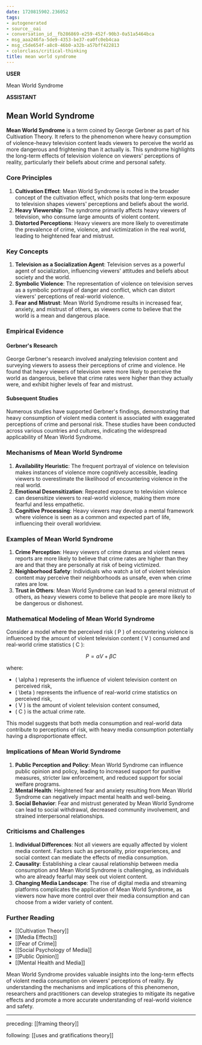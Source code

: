 ```yaml
---
date: 1720815902.236052
tags:
- autogenerated
- source__oai
- conversation_id__fb286869-e259-452f-90b3-0a51a5464bca
- msg_aaa246fa-5de9-4353-be37-ea0fc0eb4caa
- msg_c5de654f-a8c0-46b0-a32b-a57bff422813
- colorclass/critical-thinking
title: mean world syndrome
---
```


**USER**

Mean World Syndrome


**ASSISTANT**

## Mean World Syndrome

**Mean World Syndrome** is a term coined by George Gerbner as part of his Cultivation Theory. It refers to the phenomenon where heavy consumption of violence-heavy television content leads viewers to perceive the world as more dangerous and frightening than it actually is. This syndrome highlights the long-term effects of television violence on viewers' perceptions of reality, particularly their beliefs about crime and personal safety.

### Core Principles

1. **Cultivation Effect**: Mean World Syndrome is rooted in the broader concept of the cultivation effect, which posits that long-term exposure to television shapes viewers' perceptions and beliefs about the world.
2. **Heavy Viewership**: The syndrome primarily affects heavy viewers of television, who consume large amounts of violent content.
3. **Distorted Perceptions**: Heavy viewers are more likely to overestimate the prevalence of crime, violence, and victimization in the real world, leading to heightened fear and mistrust.

### Key Concepts

1. **Television as a Socialization Agent**: Television serves as a powerful agent of socialization, influencing viewers' attitudes and beliefs about society and the world.
2. **Symbolic Violence**: The representation of violence on television serves as a symbolic portrayal of danger and conflict, which can distort viewers' perceptions of real-world violence.
3. **Fear and Mistrust**: Mean World Syndrome results in increased fear, anxiety, and mistrust of others, as viewers come to believe that the world is a mean and dangerous place.

### Empirical Evidence

#### Gerbner's Research

George Gerbner's research involved analyzing television content and surveying viewers to assess their perceptions of crime and violence. He found that heavy viewers of television were more likely to perceive the world as dangerous, believe that crime rates were higher than they actually were, and exhibit higher levels of fear and mistrust.

#### Subsequent Studies

Numerous studies have supported Gerbner's findings, demonstrating that heavy consumption of violent media content is associated with exaggerated perceptions of crime and personal risk. These studies have been conducted across various countries and cultures, indicating the widespread applicability of Mean World Syndrome.

### Mechanisms of Mean World Syndrome

1. **Availability Heuristic**: The frequent portrayal of violence on television makes instances of violence more cognitively accessible, leading viewers to overestimate the likelihood of encountering violence in the real world.
2. **Emotional Desensitization**: Repeated exposure to television violence can desensitize viewers to real-world violence, making them more fearful and less empathetic.
3. **Cognitive Processing**: Heavy viewers may develop a mental framework where violence is seen as a common and expected part of life, influencing their overall worldview.

### Examples of Mean World Syndrome

1. **Crime Perception**: Heavy viewers of crime dramas and violent news reports are more likely to believe that crime rates are higher than they are and that they are personally at risk of being victimized.
2. **Neighborhood Safety**: Individuals who watch a lot of violent television content may perceive their neighborhoods as unsafe, even when crime rates are low.
3. **Trust in Others**: Mean World Syndrome can lead to a general mistrust of others, as heavy viewers come to believe that people are more likely to be dangerous or dishonest.

### Mathematical Modeling of Mean World Syndrome

Consider a model where the perceived risk \( P \) of encountering violence is influenced by the amount of violent television content \( V \) consumed and real-world crime statistics \( C \):

$$
P = \alpha V + \beta C
$$

where:
- \( \alpha \) represents the influence of violent television content on perceived risk,
- \( \beta \) represents the influence of real-world crime statistics on perceived risk,
- \( V \) is the amount of violent television content consumed,
- \( C \) is the actual crime rate.

This model suggests that both media consumption and real-world data contribute to perceptions of risk, with heavy media consumption potentially having a disproportionate effect.

### Implications of Mean World Syndrome

1. **Public Perception and Policy**: Mean World Syndrome can influence public opinion and policy, leading to increased support for punitive measures, stricter law enforcement, and reduced support for social welfare programs.
2. **Mental Health**: Heightened fear and anxiety resulting from Mean World Syndrome can negatively impact mental health and well-being.
3. **Social Behavior**: Fear and mistrust generated by Mean World Syndrome can lead to social withdrawal, decreased community involvement, and strained interpersonal relationships.

### Criticisms and Challenges

1. **Individual Differences**: Not all viewers are equally affected by violent media content. Factors such as personality, prior experiences, and social context can mediate the effects of media consumption.
2. **Causality**: Establishing a clear causal relationship between media consumption and Mean World Syndrome is challenging, as individuals who are already fearful may seek out violent content.
3. **Changing Media Landscape**: The rise of digital media and streaming platforms complicates the application of Mean World Syndrome, as viewers now have more control over their media consumption and can choose from a wider variety of content.

### Further Reading

- [[Cultivation Theory]]
- [[Media Effects]]
- [[Fear of Crime]]
- [[Social Psychology of Media]]
- [[Public Opinion]]
- [[Mental Health and Media]]

Mean World Syndrome provides valuable insights into the long-term effects of violent media consumption on viewers' perceptions of reality. By understanding the mechanisms and implications of this phenomenon, researchers and practitioners can develop strategies to mitigate its negative effects and promote a more accurate understanding of real-world violence and safety.


---

preceding: [[framing theory]]  


following: [[uses and gratifications theory]]